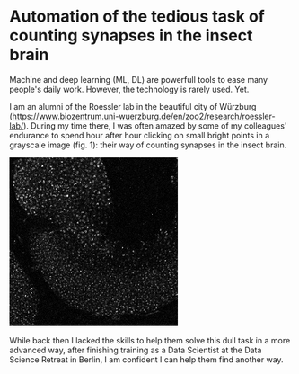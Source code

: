 # Automation of the tedious task of counting synapses in the insect brain

Machine and deep learning (ML, DL) are powerfull tools to ease many people's daily work. However, the technology is rarely used. Yet. 

I am an alumni of the Roessler lab in the beautiful city of Würzburg (https://www.biozentrum.uni-wuerzburg.de/en/zoo2/research/roessler-lab/). During my time there, I was often amazed by some of my colleagues' endurance to spend hour after hour clicking on small bright points in a grayscale image (fig. 1): their way of counting synapses in the insect brain. 

![Microglomeruli](./Microglomeruli_2.png)

While back then I lacked the skills to help them solve this dull task in a more advanced way, after finishing training as a Data Scientist at the Data Science Retreat in Berlin, I am confident I can help them find another way.  
